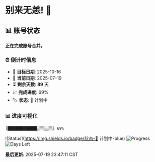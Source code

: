 # 别来无恙! 👋

## 📊 账号状态

**正在完成账号合并。**

### ⏰ 倒计时信息

- 🎯 **目标日期**: 2025-10-16
- 📅 **当前日期**: 2025-07-19  
- ⏳ **剩余天数**: **89** 天
- 📈 **完成进度**: 69%
- 🏷️ **状态**: 📅 计划中

### 📊 进度可视化

```
[█████████████░░░░░░░] 69%
```

![Status](https://img.shields.io/badge/状态-📅 计划中-blue)
![Progress](https://img.shields.io/badge/进度-69%25-blue)
![Days Left](https://img.shields.io/badge/剩余天数-89-orange)

**最后更新**: 2025-07-19 23:47:11 CST

